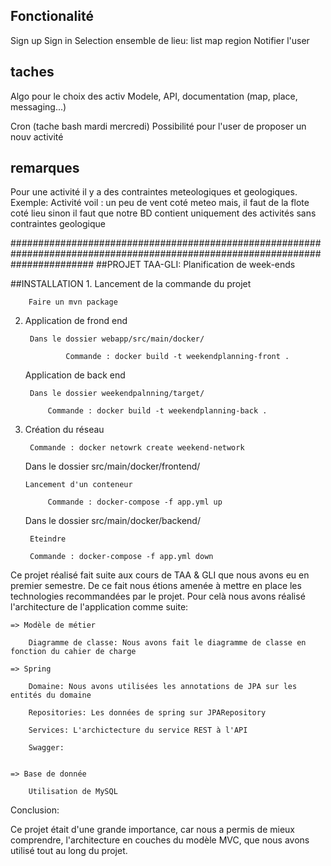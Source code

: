 ## Fonctionalité
Sign up
Sign in
Selection ensemble de lieu:
	list
	map
	region
Notifier l'user

## taches
Algo pour le choix des activ
Modele, API, documentation (map, place, messaging...)

Cron (tache bash mardi mercredi)
Possibilité pour l'user de proposer un nouv activité


## remarques

Pour une activité il y a des contraintes meteologiques et geologiques. Exemple:
	Activité voil : un peu de vent coté meteo mais, il faut de la flote coté lieu sinon il faut que notre BD contient uniquement des activités sans contraintes geologique

###############################################################################################################################
##PROJET TAA-GLI: Planification de week-ends


##INSTALLATION
1.
   Lancement de la commande du projet

		Faire un mvn package

2.
   Application de frond end

	   	Dans le dossier webapp/src/main/docker/

				Commande : docker build -t weekendplanning-front .

   Application de back end

		Dans le dossier weekendpalnning/target/

			Commande : docker build -t weekendplanning-back .

3.
	Création du réseau

		Commande : docker netowrk create weekend-network
	
	Dans le dossier src/main/docker/frontend/

	   Lancement d'un conteneur

			Commande : docker-compose -f app.yml up


	Dans le dossier src/main/docker/backend/

		Eteindre 

		Commande : docker-compose -f app.yml down

Ce projet réalisé fait suite aux cours de TAA & GLI que nous avons eu en premier semestre. De ce fait nous étions amenée à mettre en place 
les technologies recommandées par le projet. Pour celà nous avons réalisé l'architecture de l'application comme suite:

	=> Modèle de métier 
	
		Diagramme de classe: Nous avons fait le diagramme de classe en fonction du cahier de charge
		
	=> Spring 

		Domaine: Nous avons utilisées les annotations de JPA sur les entités du domaine

		Repositories: Les données de spring sur JPARepository

		Services: L'archictecture du service REST à l'API

		Swagger: 
		
	
	=> Base de donnée
		
		Utilisation de MySQL
		
		
Conclusion:

Ce projet était d'une grande importance, car nous a permis de mieux comprendre, l'architecture en couches du modèle MVC, 
que nous avons utilisé tout au long du projet. 

